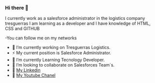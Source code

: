 ### Hi there 👋
I currently work as a salesforce administrator in the logistics company tresguerras I am learning as a developer and I have knowledge of HTML, CSS and GITHUB

-You can follow me on my networks

- 🔭 I’m currently working on Tresguerras Logistics.
- ⚡ My current position is Salesforce Administrator.
- 🌱 I’m currently Learning Tecnology Developer.
- 👯 I’m looking to collaborate on Salesforces Team´s.
- 🤔 [My Linkedin](https://www.linkedin.com/in/genaro-segura-066615233)
- 💬 [My Youtube Chanel](https://youtube.com/@sgenaro)


<!--
**GenaroSegu/GenaroSegu** is a ✨ _special_ ✨ repository because its `README.md` (this file) appears on your GitHub profile.

Here are some ideas to get you started:

- 🔭 I’m currently working on Tresguerras Logistics...
- ⚡ My current position is salesforce administrator
- 🌱 I’m currently learning Tecnology Developer...
- 👯 I’m looking to collaborate on Salesforces Team´s...
- 🤔 I’m looking for help with Salesforce developers ...
- 💬 Ask me about Salesforce...
-->
